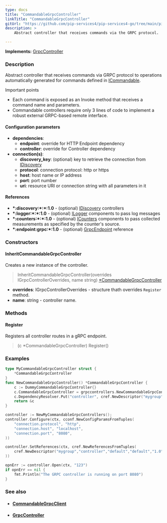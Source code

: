 ```yaml
---
type: docs
title: "CommandableGrpcController"
linkTitle: "CommandableGrpcController"
gitUrl: "https://github.com/pip-services4/pip-services4-go/tree/main/pip-services4-observability-go"
description: > 
    Abstract controller that receives commands via the GRPC protocol.

---
```


**Implements:** [GrpcController](../../controllers/grpc_controller)


### Description

Abstract controller that receives commands via GRPC protocol
to operations automatically generated for commands defined in [ICommandable](../../../rpc/commands/icommandable).

Important points

- Each command is exposed as an Invoke method that receives a command name and parameters.
- Commandable controllers require only 3 lines of code to implement a robust external
GRPC-based remote interface.

#### Configuration parameters

- **dependencies**:    
    - **endpoint**: override for HTTP Endpoint dependency    
    - **controller**: override for Controller dependency    
- **connection(s)**:    
    - **discovery_key**: (optional) key to retrieve the connection from [IDiscovery](../../../config/connect/idiscovery)    
    - **protocol**: connection protocol: http or https    
    - **host**: host name or IP address    
    - **port**: port number    
    - **uri**: resource URI or connection string with all parameters in it    
#### References
- **\*:discovery:\*:\*:1.0** - (optional) [IDiscovery](../../../config/connect/idiscovery) controllers
- **\*:logger:\*:\*:1.0** - (optional) [ILogger](../../../observability/log/ilogger) components to pass log messages
- **\*:counters:\*:\*:1.0** - (optional) [ICounters](../../../observability/count/icounters) components to pass collected measurements as specified by the counter's source.
- **\*:endpoint:grpc:*:1.0** - (optional) [GrpcEndpoint](../grpc_endpoint) reference

### Constructors

#### InheritCommandableGrpcController
Creates a new instance of the controller.

> InheritCommandableGrpcController(overrides IGrpcControllerOverrides, name string) [*CommandableGrpcController]()

- **overrides**: IGrpcControllerOverrides - structure thath overrides `Register` method.
- **name**: string - controller name.


### Methods

#### Register
Registers all controller routes in a gRPC endpoint.

> (c *CommandableGrpcController) Register()


### Examples

```go
type MyCommandableGrpcController struct {
	*CommandableGrpcController
}
func NewCommandableGrpcController() *CommandableGrpcController {
	c := DummyCommandableGrpcController{}
	c.CommandableGrpcController = grpccontrollers.NewCommandableGrpcControllers("mycontroller")
	c.DependencyResolver.Put("controller", cref.NewDescriptor("mygroup", "controller", "default", "*", "*"))
	return &c
}

controller := NewMyCommandableGrpcControllers();
controller.Configure(ctx, cconf.NewConfigParamsFromTuples(
	"connection.protocol", "http",
	"connection.host", "localhost",
	"connection.port", "8080",
))

controller.SetReferences(ctx, cref.NewReferencesFromTuples(
	cref.NewDescriptor("mygroup","controller","default","default","1.0"), controller
))

opnErr := controller.Open(ctx, "123")
if opnErr == nil {
	fmt.Println("The GRPC controller is running on port 8080")
}
```


### See also
- #### [CommandableGrpcClient](../../clients/commandable_grpc_client)
- #### [GrpcController](../grpc_controller)

 

